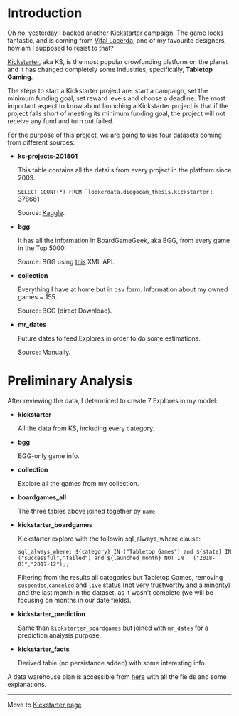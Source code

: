 
# Introduction

Oh no, yesterday I backed another Kickstarter [campaign](https://www.kickstarter.com/projects/eaglegryphon/escape-plan-by-vital-lacerda-with-artwork-by-ian-o?ref=nav_search&result=project&term=escape%20plan). The game looks fantastic, and is coming from [Vital Lacerda](http://www.vitallacerda.com/), one of my favourite designers, how am I supposed to resist to that?

[Kickstarter](https://www.kickstarter.com/), aka KS, is the most popular crowfunding platform on the planet and it has changed completely some industries, specifically, **Tabletop Gaming**. 

The steps to start a Kickstarter project are: start a campaign, set the minimum funding goal, set reward levels and choose a deadline. The most important aspect to know about launching a Kickstarter project is that if the project falls short of meeting its minimum funding goal, the project will not receive any fund and turn out failed.

For the purpose of this project, we are going to use four datasets coming from different sources:

- **ks-projects-201801**
  
  This table contains all the details from every project in the platform since 2009.
  
  ```SELECT COUNT(*) FROM `lookerdata.diegocam_thesis.kickstarter``` : 378661
  
  Source: [Kaggle](https://www.kaggle.com/kemical/kickstarter-projects).

- **bgg**

  It has all the information in BoardGameGeek, aka BGG, from every game in the Top 5000.
  
  Source: BGG using [this](https://boardgamegeek.com/wiki/page/BGG_XML_API2) XML API.

- **collection**
  
  Everything I have at home but in csv form. Information about my owned games ~ 155.

  Source: BGG (direct Download).

- **mr_dates**
  
  Future dates to feed Explores in order to do some estimations.
  
  Source: Manually.

# Preliminary Analysis

After reviewing the data, I determined to create 7 Explores in my model:

- **kickstarter** 

   All the data from KS, including every category.

- **bgg** 

   BGG-only game info.

- **collection** 

   Explore all the games from my collection.

- **boardgames_all** 

   The three tables above joined together by `name`.

- **kickstarter_boardgames** 

   Kickstarter explore with the followin sql_always_where clause:

   ```sql_always_where: ${category} IN ("Tabletop Games") and ${state} IN ("successful","failed") and ${launched_month} NOT IN   ("2018-01","2017-12");;```

  Filtering from the results all categories but Tabletop Games, removing `suspended`,`canceled` and `live` status (not very 
  trustworthy and a minority) and the last month in the dataset, as it wasn't complete (we will be focusing on months in our
  date fields).

- **kickstarter_prediction** 

  Same than `kickstarter_boardgames` but joined with `mr_dates` for a prediction analysis purpose.

- **kickstarter_facts** 

  Derived table (no persistance added) with some interesting info.

A data warehouse plan is accessible from [here](https://docs.google.com/document/d/1ruow7fZZsb8bLO0r0rU3tGHZlfpi5vxq4wo4PIE-ikc/edit?usp=sharing) with all the fields and some explanations.

---

Move to [Kickstarter page](https://diegocamlooker.github.io/Kickstarter/ks)


